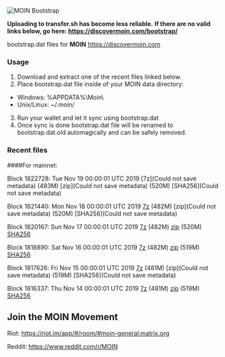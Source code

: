 ![MOIN Bootstrap](https://i.imgur.com/KjM1jMp.jpg)

**Uploading to transfer.sh has become less reliable.**
**If there are no valid links below, go here: https://discovermoin.com/bootstrap/**

bootstrap.dat files for **MOIN** https://discovermoin.com

### Usage

1. Download and extract one of the recent files linked below.
2. Place bootstrap.dat file inside of your MOIN data directory:
 - Windows: %APPDATA%\Moin\
 - Unix/Linux: ~/.moin/
3. Run your wallet and let it sync using bootstrap.dat
4. Once sync is done bootstrap.dat file will be renamed to bootstrap.dat.old automagically and can be safely removed.


### Recent files

####For mainnet:

Block 1822728: Tue Nov 19 00:00:01 UTC 2019 [7z](Could not save metadata) (483M) [zip](Could not save metadata) (520M) [SHA256](Could not save metadata)

Block 1821440: Mon Nov 18 00:00:01 UTC 2019 [7z]() (482M) [zip](Could not save metadata) (520M) [SHA256](Could not save metadata)

Block 1820167: Sun Nov 17 00:00:01 UTC 2019 [7z]() (482M) [zip]() (520M) [SHA256]()

Block 1818890: Sat Nov 16 00:00:01 UTC 2019 [7z](https://transfer.sh/WctqK/bootstrap.dat.20191116.7z) (482M) [zip](https://transfer.sh/d3re2/bootstrap.dat.20191116.zip) (519M) [SHA256](https://transfer.sh/jQQZL/sha256.txt)

Block 1817626: Fri Nov 15 00:00:01 UTC 2019 [7z]() (481M) [zip](Could not save metadata) (519M) [SHA256](Could not save metadata)

Block 1816337: Thu Nov 14 00:00:01 UTC 2019 [7z]() (481M) [zip]() (519M) [SHA256]()

## Join the MOIN Movement

Riot: https://riot.im/app/#/room/#moin-general:matrix.org

Reddit: https://www.reddit.com/r/MOIN
